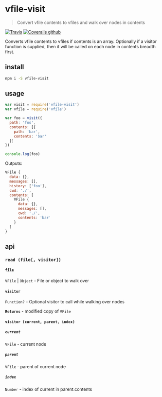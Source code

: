# vfile-visit

> Convert vfile contents to vfiles and walk over nodes in contents

[![Travis](https://img.shields.io/travis/mrzmmr/vfile-visit.svg)](https://travis-ci.org/mrzmmr/vfile-visit)
[![Coveralls github](https://img.shields.io/coveralls/github/mrzmmr/vfile-visit.svg)](https://coveralls.io/github/mrzmmr/vfile-visit)

Converts vfile contents to vfiles if contents is an array. Optionally if a visitor function is supplied, then it will be called on each node in contents breadth first.

## install

```sh
npm i -S vfile-visit
```

## usage

```js
var visit = require('vfile-visit')
var vfile = require('vfile')

var foo = visit({
  path: 'foo',
  contents: [{
    path: 'bar',
    contents: 'bar'
  }]
})

console.log(foo)
```

Outputs:

```js
VFile {
  data: {},
  messages: [],
  history: ['foo'],
  cwd: './',
  contents: [
    VFile {
      data: {},
      messages: [],
      cwd: './',
      contents: 'bar'
    }
  ]
}
```

## api

### `read (file[, visitor])`

#### `file`
`VFile` | `Object` - File or object to walk over

#### `visitor`
`Function?` - Optional visitor to call while walking over nodes

**`Returns`** - modified copy of `VFile`

#### `visitor (current, parent, index)`

##### `current`
`VFile` - current node

##### `parent`
`VFile` - parent of current node

##### `index`
`Number` - index of current in parent.contents
